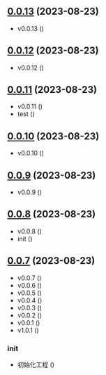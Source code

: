 ## [0.0.13](https://github.com/KeyToLove/KeyToLove.github.io/compare/v0.0.12...v0.0.13) (2023-08-23)


* v0.0.13 ([](https://github.com/KeyToLove/KeyToLove.github.io/commit/5b8ad1cf7059b81c2083738f18968be05b6636ac))



## [0.0.12](https://github.com/KeyToLove/KeyToLove.github.io/compare/v0.0.11...v0.0.12) (2023-08-23)


* v0.0.12 ([](https://github.com/KeyToLove/KeyToLove.github.io/commit/1f7282c5586a3645cca9f9aab4c87094e1263c6b))



## [0.0.11](https://github.com/KeyToLove/KeyToLove.github.io/compare/v0.0.10...v0.0.11) (2023-08-23)


* v0.0.11 ([](https://github.com/KeyToLove/KeyToLove.github.io/commit/d84df65d43f7da12f0f6f8d3620ca5a80f7823d6))
* test ([](https://github.com/KeyToLove/KeyToLove.github.io/commit/fe5b1c6c4e08197d1eb02a20f372d12aa7a07f21))



## [0.0.10](https://github.com/KeyToLove/KeyToLove.github.io/compare/v0.0.9...v0.0.10) (2023-08-23)


* v0.0.10 ([](https://github.com/KeyToLove/KeyToLove.github.io/commit/5533c5205f1c7d88161661dc2325304f392f19ea))



## [0.0.9](https://github.com/KeyToLove/KeyToLove.github.io/compare/v0.0.8...v0.0.9) (2023-08-23)


* v0.0.9 ([](https://github.com/KeyToLove/KeyToLove.github.io/commit/cc40365427e99ff19f0f81a78744e4a4cfd89d9d))



## [0.0.8](https://github.com/KeyToLove/KeyToLove.github.io/compare/v0.0.7...v0.0.8) (2023-08-23)


* v0.0.8 ([](https://github.com/KeyToLove/KeyToLove.github.io/commit/57555bcbce5ef766bc052e8ffcff2e6de2531dad))
* init ([](https://github.com/KeyToLove/KeyToLove.github.io/commit/c4a0cf3c44fed217b8c53a944f72e9693f9e1372))



## [0.0.7](https://github.com/KeyToLove/KeyToLove.github.io/compare/3ced4582063688cae1766ca0c8b407faef23d60e...v0.0.7) (2023-08-23)


* v0.0.7 ([](https://github.com/KeyToLove/KeyToLove.github.io/commit/c31e867061693f2ba4c361318f4981fc57f7d889))
* v0.0.6 ([](https://github.com/KeyToLove/KeyToLove.github.io/commit/85606083c5df43c708678a168c0cc23d1960629a))
* v0.0.5 ([](https://github.com/KeyToLove/KeyToLove.github.io/commit/e681ce724068e40779015e89cf8aed70120747a8))
* v0.0.4 ([](https://github.com/KeyToLove/KeyToLove.github.io/commit/f3458a2e8086d00bd84f56f7a37a942775fc60ed))
* v0.0.3 ([](https://github.com/KeyToLove/KeyToLove.github.io/commit/87b009e2e98be08b1794eb9d6b6030c5b8c75971))
* v0.0.2 ([](https://github.com/KeyToLove/KeyToLove.github.io/commit/1b57f54021cb99a3711e37fd4c27abec1857bbe6))
* v0.0.1 ([](https://github.com/KeyToLove/KeyToLove.github.io/commit/ddf47c78791c3eb6cd1e71e9d897a4f33c82e8ba))
* v1.0.1 ([](https://github.com/KeyToLove/KeyToLove.github.io/commit/8a1e48107a3c6ec3247710cb32c01938cfcf6cb8))


### init

* 初始化工程 ([](https://github.com/KeyToLove/KeyToLove.github.io/commit/3ced4582063688cae1766ca0c8b407faef23d60e))




